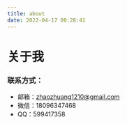 ```yaml
---
title: about
date: 2022-04-17 00:28:41
---
```


# 关于我

### 联系方式：
- 邮箱：zhaozhuang1210@gmail.com
- 微信：18096347468
- QQ：599417358